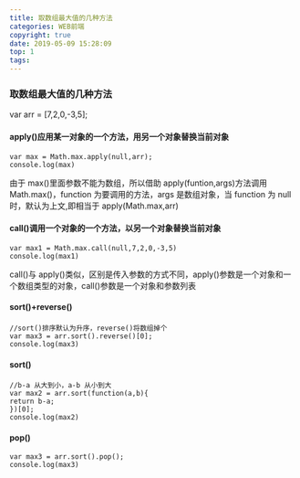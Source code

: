 ```yaml
---
title: 取数组最大值的几种方法
categories: WEB前端
copyright: true
date: 2019-05-09 15:28:09
top: 1
tags:
---
```


### 取数组最大值的几种方法

var arr = [7,2,0,-3,5];

#### apply()应用某一对象的一个方法，用另一个对象替换当前对象

```
var max = Math.max.apply(null,arr);
console.log(max)
```

<!--more-->

由于 max()里面参数不能为数组，所以借助 apply(funtion,args)方法调用 Math.max()，function 为要调用的方法，args 是数组对象，当 function 为 null 时，默认为上文,即相当于 apply(Math.max,arr)

#### call()调用一个对象的一个方法，以另一个对象替换当前对象

```
var max1 = Math.max.call(null,7,2,0,-3,5)
console.log(max1)
```

call()与 apply()类似，区别是传入参数的方式不同，apply()参数是一个对象和一个数组类型的对象，call()参数是一个对象和参数列表

#### sort()+reverse()

```
//sort()排序默认为升序，reverse()将数组掉个
var max3 = arr.sort().reverse()[0];
console.log(max3)
```

#### sort()

```
//b-a 从大到小，a-b 从小到大
var max2 = arr.sort(function(a,b){
return b-a;
})[0];
console.log(max2)
```

#### pop()

```
var max3 = arr.sort().pop();
console.log(max3)
```
